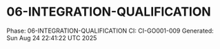 # 06-INTEGRATION-QUALIFICATION
Phase: 06-INTEGRATION-QUALIFICATION
CI: CI-GO001-009
Generated: Sun Aug 24 22:41:22 UTC 2025
